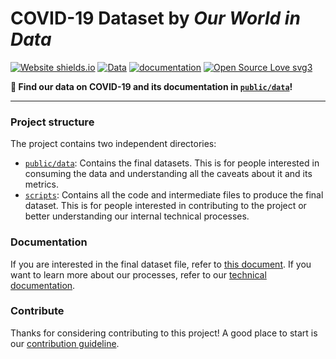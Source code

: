 # COVID-19 Dataset by _Our World in Data_ 
[![Website shields.io](https://img.shields.io/website-up-down-green-red/http/shields.io.svg)](https://ourworldindata.org/coronavirus)
[![Data](https://img.shields.io/badge/go_to-data-purple)](public/data/)
[![documentation](https://img.shields.io/badge/go_to-dev_docs-0055ff)](https://covid-docs.ourworldindata.org)
[![Open Source Love svg3](https://badges.frapsoft.com/os/v3/open-source.svg?v=103)](https://github.com/ellerbrock/open-source-badges/)

**📢 Find our data on COVID-19 and its documentation in [`public/data`](public/data)!**

---

### Project structure
The project contains two independent directories:

- [`public/data`](public/data): Contains the final datasets. This is for people interested in consuming the data and
  understanding all the caveats about it and its metrics.
- [`scripts`](scripts): Contains all the code and intermediate files to produce the final dataset. This is for people interested in
  contributing to the project or better understanding our internal technical processes.

### Documentation
If you are interested in the final dataset file, refer to [this document](public/data/README.md). If you want to
learn more about our processes, refer to our [technical documentation](https://covid-docs.ourworldindata.org).

### Contribute
Thanks for considering contributing to this project! A good place to start is our [contribution
guideline](https://covid-docs.ourworldindata.org/en/latest/contribute.html).

